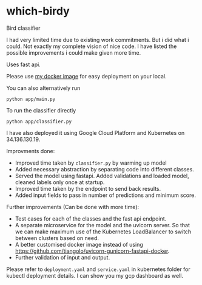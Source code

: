 # which-birdy

Bird classifier 

I had very limited time due to existing work commitments. But i did what i could. Not exactly my complete vision of nice code.
I have listed the possible improvements i could make given more time.

Uses fast api.

Please use [my docker image](https://hub.docker.com/repository/docker/mishaelajay/which-birdy) for easy deployment on your local.

You can also alternatively run 

```
python app/main.py
```

To run the classifier directly 

```
python app/classifier.py
```

I have also deployed it using Google Cloud Platform and Kubernetes on 34.136.130.19.


Improvments done:
- Improved time taken by ```classifier.py``` by warming up model
- Added necessary abstraction by separating code into different classes.
- Served the model using fastapi. Added validations and loaded model, cleaned labels only once at startup.
- Improved time taken by the endpoint to send back results.
- Added input fields to pass in number of predictions and minimum score.


Further improvements (Can be done with more time):
- Test cases for each of the classes and the fast api endpoint.
- A separate microservice for the model and the uvicorn server. So that we can make maximum use of the Kubernetes LoadBalancer to switch between clusters based on need.
- A better customised docker image instead of using https://github.com/tiangolo/uvicorn-gunicorn-fastapi-docker.
- Further validation of input and output.

Please refer to ```deployment.yaml``` and ```service.yaml``` in kubernetes folder for kubectl deployment details. I can show you my gcp dashboard as well. 


